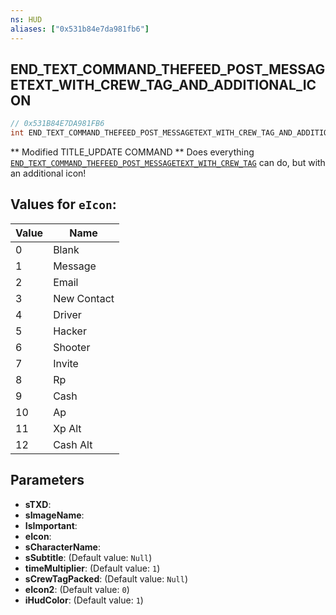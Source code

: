 ```yaml
---
ns: HUD
aliases: ["0x531b84e7da981fb6"]
---
```

## END_TEXT_COMMAND_THEFEED_POST_MESSAGETEXT_WITH_CREW_TAG_AND_ADDITIONAL_ICON

```c
// 0x531B84E7DA981FB6
int END_TEXT_COMMAND_THEFEED_POST_MESSAGETEXT_WITH_CREW_TAG_AND_ADDITIONAL_ICON(string sTXD, string sImageName, bool IsImportant, int eIcon, string sCharacterName, string sSubtitle, float timeMultiplier, string sCrewTagPacked, int eIcon2, int iHudColor);
```

** Modified TITLE_UPDATE COMMAND ** Does everything [`END_TEXT_COMMAND_THEFEED_POST_MESSAGETEXT_WITH_CREW_TAG`](#_0x5CBF7BADE20DB93E) can do, but with an additional icon!

## Values for `eIcon`:
| Value | Name |
| --- | --- |
| 0 | Blank |
| 1 | Message |
| 2 | Email |
| 3 | New Contact |
| 4 | Driver |
| 5 | Hacker |
| 6 | Shooter |
| 7 | Invite |
| 8 | Rp |
| 9 | Cash |
| 10 | Ap |
| 11 | Xp Alt |
| 12 | Cash Alt |


## Parameters
* **sTXD**: 
* **sImageName**: 
* **IsImportant**: 
* **eIcon**: 
* **sCharacterName**: 
* **sSubtitle**: (Default value: `Null`)
* **timeMultiplier**: (Default value: `1`)
* **sCrewTagPacked**: (Default value: `Null`)
* **eIcon2**: (Default value: `0`)
* **iHudColor**: (Default value: `1`)
